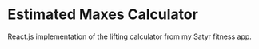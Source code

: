 # Estimated Maxes Calculator

React.js implementation of the lifting calculator from my Satyr fitness app.